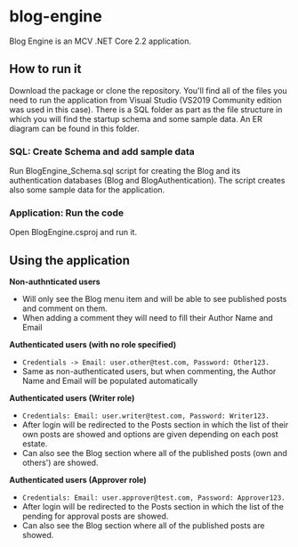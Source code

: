 # blog-engine

Blog Engine is an MCV .NET Core 2.2 application.

## How to run it

Download the package or clone the repository. You'll find all of the files you need to run the application from Visual Studio (VS2019 Community edition was used in this case).
There is a SQL folder as part as the file structure in which you will find the startup schema and some sample data. An ER diagram can be found in this folder.

### SQL: Create Schema and add sample data

Run BlogEngine_Schema.sql script for creating the Blog and its authentication databases (Blog and BlogAuthentication). The script creates also some sample data for the application.

### Application: Run the code

Open BlogEngine.csproj and run it.

## Using the application

**Non-authnticated users**
* Will only see the Blog menu item and will be able to see published posts and comment on them.
* When adding a comment they will need to fill their Author Name and Email

**Authenticated users (with no role specified)**
* `Credentials -> Email: user.other@test.com, Password: Other123.`
* Same as non-authenticated users, but when commenting, the Author Name and Email will be populated automatically

**Authenticated users (Writer role)**
* `Credentials: Email: user.writer@test.com, Password: Writer123.`
* After login will be redirected to the Posts section in which the list of their own posts are showed and options are given depending on each post estate.
* Can also see the Blog section where all of the published posts (own and others') are showed.

**Authenticated users (Approver role)**
* `Credentials: Email: user.approver@test.com, Password: Approver123.`
* After login will be redirected to the Posts section in which the list of the pending for approval posts are showed.
* Can also see the Blog section where all of the published posts are showed.
